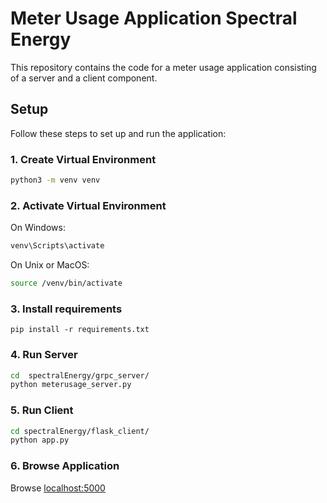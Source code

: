 

# Meter Usage Application Spectral Energy

This repository contains the code for a meter usage application consisting of a server and a client component.

## Setup

Follow these steps to set up and run the application:

### 1. Create Virtual Environment

```bash
python3 -m venv venv
```
### 2. Activate Virtual Environment
On Windows:
```bash
venv\Scripts\activate
```

On Unix or MacOS:
```bash
source /venv/bin/activate
```

### 3. Install requirements
```
pip install -r requirements.txt
```

### 4. Run Server
```bash
cd  spectralEnergy/grpc_server/
python meterusage_server.py
```

### 5. Run Client
```bash
cd spectralEnergy/flask_client/
python app.py
```

### 6. Browse Application
Browse [localhost:5000](localhost:5000)
